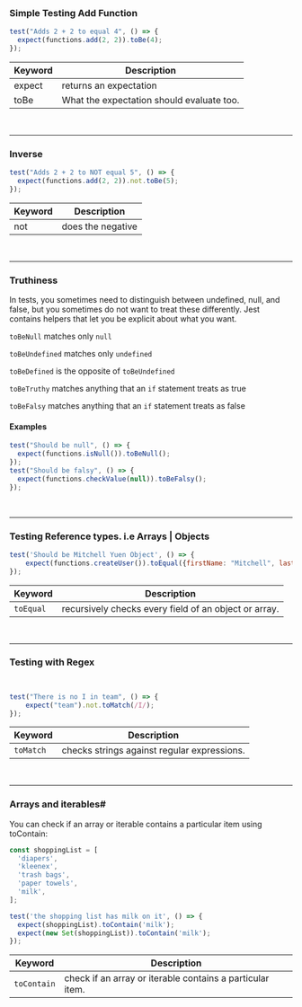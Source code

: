 <br />

### Simple Testing Add Function

```javascript
test("Adds 2 + 2 to equal 4", () => {
  expect(functions.add(2, 2)).toBe(4);
});
```

| Keyword | Description                               |
| ------- | ----------------------------------------- |
| expect  | returns an expectation                    |
| toBe    | What the expectation should evaluate too. |

<br />

---

### Inverse

```javascript
test("Adds 2 + 2 to NOT equal 5", () => {
  expect(functions.add(2, 2)).not.toBe(5);
});
```

| Keyword | Description       |
| ------- | ----------------- |
| not     | does the negative |

<br />

---

### Truthiness

In tests, you sometimes need to distinguish between undefined, null, and false, but you sometimes do not want to treat these differently. Jest contains helpers that let you be explicit about what you want.

`toBeNull` matches only `null`
<br />

`toBeUndefined` matches only `undefined`
<br />

`toBeDefined` is the opposite of `toBeUndefined`
<br />

`toBeTruthy` matches anything that an `if` statement treats as true
<br />

`toBeFalsy` matches anything that an `if` statement treats as false

#### Examples

```javascript
test("Should be null", () => {
  expect(functions.isNull()).toBeNull();
});
test("Should be falsy", () => {
  expect(functions.checkValue(null)).toBeFalsy();
});
```
<br />

----------------------------------------------------------------

### Testing Reference types. i.e Arrays | Objects

```javascript
test('Should be Mitchell Yuen Object', () => {
    expect(functions.createUser()).toEqual({firstName: "Mitchell", lastName: "Yuen"});
});
```

| Keyword   | Description                                           |
| --------- | ----------------------------------------------------- |
| `toEqual` | recursively checks every field of an object or array. |

<br />

----------------------------------------------------------------

### Testing with Regex

```javascript


test("There is no I in team", () => {
    expect("team").not.toMatch(/I/);
});

```

| Keyword   | Description                                 |
| --------- | ------------------------------------------- |
| `toMatch` | checks strings against regular expressions. |

<br />

----------------------------------------------------------------

### Arrays and iterables#
You can check if an array or iterable contains a particular item using toContain:

```javascript
const shoppingList = [
  'diapers',
  'kleenex',
  'trash bags',
  'paper towels',
  'milk',
];

test('the shopping list has milk on it', () => {
  expect(shoppingList).toContain('milk');
  expect(new Set(shoppingList)).toContain('milk');
});


```


| Keyword     | Description                                               |
| ----------- | --------------------------------------------------------- |
| `toContain` | check if an array or iterable contains a particular item. |